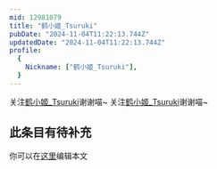 ```yaml
---
mid: 12981079
title: "鹤小姬_Tsuruki"
pubDate: "2024-11-04T11:22:13.744Z"
updatedDate: "2024-11-04T11:22:13.744Z"
profile:
  {
    Nickname: ["鹤小姬_Tsuruki"],
  }
---
```


关注[鹤小姬_Tsuruki](https://space.bilibili.com/12981079)谢谢喵~ 关注[鹤小姬_Tsuruki](https://space.bilibili.com/12981079)谢谢喵~

## 此条目有待补充
你可以在[这里](https://github.com/Yuhanawa/VTuber.ICU-Content/edit/master/v/鹤小姬_Tsuruki/index.md)编辑本文
